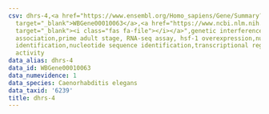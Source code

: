 ```yaml
---
csv: dhrs-4,<a href="https://www.ensembl.org/Homo_sapiens/Gene/Summary?db=core;g=WBGene00010063"
  target="_blank">WBGene00010063</a>,<a href="https://www.ncbi.nlm.nih.gov/pubmed/30894454"
  target="_blank"><i class="fas fa-file"></i></a>",genetic interference,functional
  association,prime adult stage, RNA-seq assay, hsf-1 overexpression,nucleotide sequence
  identification,nucleotide sequence identification,transcriptional regulation,up-regulates
  activity
data_alias: dhrs-4
data_id: WBGene00010063
data_numevidence: 1
data_species: Caenorhabditis elegans
data_taxid: '6239'
title: dhrs-4
---
```

